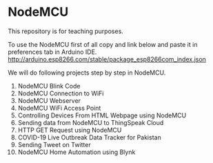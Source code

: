 # NodeMCU
This repository is for teaching purposes.

To use the NodeMCU first of all copy and link below and paste it in preferences tab in Arduino IDE.
http://arduino.esp8266.com/stable/package_esp8266com_index.json

We will do following projects step by step in NodeMCU.

1) NodeMCU Blink Code
2) NodeMCU Connection to WiFi
3) NodeMCU Webserver
4) NodeMCU WiFi Access Point
5) Controlling Devices From HTML Webpage using NodeMCU
6) Sending data from NodeMCU to ThingSpeak Cloud
7) HTTP GET Request using NodeMCU
8) COVID-19 Live Outbreak Data Tracker for Pakistan
9) Sending Tweet on Twitter
10) NodeMCU Home Automation using Blynk
